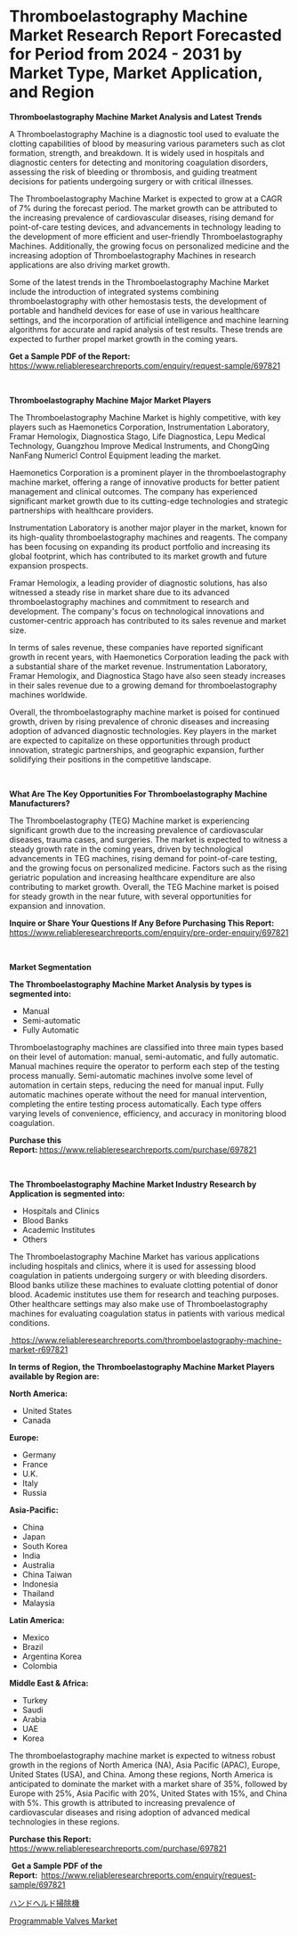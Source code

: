 <p><h1>Thromboelastography Machine Market Research Report Forecasted for Period from 2024 -  2031 by Market Type, Market Application, and Region</h1></p><p><strong>Thromboelastography Machine Market Analysis and Latest Trends</strong></p>
<p><p>A Thromboelastography Machine is a diagnostic tool used to evaluate the clotting capabilities of blood by measuring various parameters such as clot formation, strength, and breakdown. It is widely used in hospitals and diagnostic centers for detecting and monitoring coagulation disorders, assessing the risk of bleeding or thrombosis, and guiding treatment decisions for patients undergoing surgery or with critical illnesses.</p><p>The Thromboelastography Machine Market is expected to grow at a CAGR of 7% during the forecast period. The market growth can be attributed to the increasing prevalence of cardiovascular diseases, rising demand for point-of-care testing devices, and advancements in technology leading to the development of more efficient and user-friendly Thromboelastography Machines. Additionally, the growing focus on personalized medicine and the increasing adoption of Thromboelastography Machines in research applications are also driving market growth.</p><p>Some of the latest trends in the Thromboelastography Machine Market include the introduction of integrated systems combining thromboelastography with other hemostasis tests, the development of portable and handheld devices for ease of use in various healthcare settings, and the incorporation of artificial intelligence and machine learning algorithms for accurate and rapid analysis of test results. These trends are expected to further propel market growth in the coming years.</p></p>
<p><strong>Get a Sample PDF of the Report:&nbsp;</strong> <a href="https://www.reliableresearchreports.com/enquiry/request-sample/697821">https://www.reliableresearchreports.com/enquiry/request-sample/697821</a></p>
<p>&nbsp;</p>
<p><strong>Thromboelastography Machine Major Market Players</strong></p>
<p><p>The Thromboelastography Machine Market is highly competitive, with key players such as Haemonetics Corporation, Instrumentation Laboratory, Framar Hemologix, Diagnostica Stago, Life Diagnostica, Lepu Medical Technology, Guangzhou Improve Medical Instruments, and ChongQing NanFang Numericl Control Equipment leading the market.</p><p>Haemonetics Corporation is a prominent player in the thromboelastography machine market, offering a range of innovative products for better patient management and clinical outcomes. The company has experienced significant market growth due to its cutting-edge technologies and strategic partnerships with healthcare providers.</p><p>Instrumentation Laboratory is another major player in the market, known for its high-quality thromboelastography machines and reagents. The company has been focusing on expanding its product portfolio and increasing its global footprint, which has contributed to its market growth and future expansion prospects.</p><p>Framar Hemologix, a leading provider of diagnostic solutions, has also witnessed a steady rise in market share due to its advanced thromboelastography machines and commitment to research and development. The company's focus on technological innovations and customer-centric approach has contributed to its sales revenue and market size.</p><p>In terms of sales revenue, these companies have reported significant growth in recent years, with Haemonetics Corporation leading the pack with a substantial share of the market revenue. Instrumentation Laboratory, Framar Hemologix, and Diagnostica Stago have also seen steady increases in their sales revenue due to a growing demand for thromboelastography machines worldwide.</p><p>Overall, the thromboelastography machine market is poised for continued growth, driven by rising prevalence of chronic diseases and increasing adoption of advanced diagnostic technologies. Key players in the market are expected to capitalize on these opportunities through product innovation, strategic partnerships, and geographic expansion, further solidifying their positions in the competitive landscape.</p></p>
<p>&nbsp;</p>
<p><strong>What Are The Key Opportunities For Thromboelastography Machine Manufacturers?</strong></p>
<p><p>The Thromboelastography (TEG) Machine market is experiencing significant growth due to the increasing prevalence of cardiovascular diseases, trauma cases, and surgeries. The market is expected to witness a steady growth rate in the coming years, driven by technological advancements in TEG machines, rising demand for point-of-care testing, and the growing focus on personalized medicine. Factors such as the rising geriatric population and increasing healthcare expenditure are also contributing to market growth. Overall, the TEG Machine market is poised for steady growth in the near future, with several opportunities for expansion and innovation.</p></p>
<p><strong>Inquire or Share Your Questions If Any Before Purchasing This Report:</strong> <a href="https://www.reliableresearchreports.com/enquiry/pre-order-enquiry/697821">https://www.reliableresearchreports.com/enquiry/pre-order-enquiry/697821</a></p>
<p>&nbsp;</p>
<p><strong>Market Segmentation</strong></p>
<p><strong>The Thromboelastography Machine Market Analysis by types is segmented into:</strong></p>
<p><ul><li>Manual</li><li>Semi-automatic</li><li>Fully Automatic</li></ul></p>
<p><p>Thromboelastography machines are classified into three main types based on their level of automation: manual, semi-automatic, and fully automatic. Manual machines require the operator to perform each step of the testing process manually. Semi-automatic machines involve some level of automation in certain steps, reducing the need for manual input. Fully automatic machines operate without the need for manual intervention, completing the entire testing process automatically. Each type offers varying levels of convenience, efficiency, and accuracy in monitoring blood coagulation.</p></p>
<p><strong>Purchase this Report:&nbsp;</strong><a href="https://www.reliableresearchreports.com/purchase/697821">https://www.reliableresearchreports.com/purchase/697821</a></p>
<p>&nbsp;</p>
<p><strong>The Thromboelastography Machine Market Industry Research by Application is segmented into:</strong></p>
<p><ul><li>Hospitals and Clinics</li><li>Blood Banks</li><li>Academic Institutes</li><li>Others</li></ul></p>
<p><p>The Thromboelastography Machine Market has various applications including hospitals and clinics, where it is used for assessing blood coagulation in patients undergoing surgery or with bleeding disorders. Blood banks utilize these machines to evaluate clotting potential of donor blood. Academic institutes use them for research and teaching purposes. Other healthcare settings may also make use of Thromboelastography machines for evaluating coagulation status in patients with various medical conditions.</p></p>
<p><a href="https://www.reliableresearchreports.com/thromboelastography-machine-market-r697821">&nbsp;https://www.reliableresearchreports.com/thromboelastography-machine-market-r697821</a></p>
<p><strong>In terms of Region, the Thromboelastography Machine Market Players available by Region are:</strong></p>
<p>
    <p> <strong> North America: </strong>
        <ul>
            <li>United States</li>
            <li>Canada</li>
        </ul>
        </p> 
    <p> <strong> Europe: </strong>
        <ul>
            <li>Germany</li>
            <li>France</li>
            <li>U.K.</li>
            <li>Italy</li>
            <li>Russia</li>
        </ul>
        </p> 
    <p> <strong> Asia-Pacific: </strong>
        <ul>
            <li>China</li>
            <li>Japan</li>
            <li>South Korea</li>
            <li>India</li>
            <li>Australia</li>
            <li>China Taiwan</li>
            <li>Indonesia</li>
            <li>Thailand</li>
            <li>Malaysia</li>
        </ul>
        </p> 
    <p> <strong> Latin America: </strong>
        <ul>
            <li>Mexico</li>
            <li>Brazil</li>
            <li>Argentina Korea</li>
            <li>Colombia</li>
        </ul>
        </p> 
    <p> <strong> Middle East & Africa: </strong>
        <ul>
            <li>Turkey</li>
            <li>Saudi</li>
            <li>Arabia</li>
            <li>UAE</li>
            <li>Korea</li>
        </ul>
    </p>
    </p>
<p><p>The thromboelastography machine market is expected to witness robust growth in the regions of North America (NA), Asia Pacific (APAC), Europe, United States (USA), and China. Among these regions, North America is anticipated to dominate the market with a market share of 35%, followed by Europe with 25%, Asia Pacific with 20%, United States with 15%, and China with 5%. This growth is attributed to increasing prevalence of cardiovascular diseases and rising adoption of advanced medical technologies in these regions.</p></p>
<p><strong>Purchase this Report: </strong><a href="https://www.reliableresearchreports.com/purchase/697821">https://www.reliableresearchreports.com/purchase/697821</a></p>
<p>&nbsp;<strong>Get a Sample PDF of the Report:&nbsp;&nbsp;</strong><a href="https://www.reliableresearchreports.com/enquiry/request-sample/697821">https://www.reliableresearchreports.com/enquiry/request-sample/697821</a></p>
<p><strong></strong></p>
<p><p><a href="https://github.com/pepo3k/Market-Research-Report-List-1/blob/main/862952848546.md">ハンドヘルド掃除機</a></p><p><a href="https://github.com/RoccoManning/Market-Research-Report-List-4/blob/main/programmable-valves-market.md">Programmable Valves Market</a></p></p>